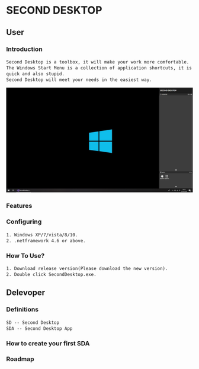 # SECOND DESKTOP

## User
### Introduction
    Second Desktop is a toolbox, it will make your work more comfortable.  
    The Windows Start Menu is a collection of application shortcuts, it is quick and also stupid.  
    Second Desktop will meet your needs in the easiest way.  
![SecondDesktop](https://raw.githubusercontent.com/Mingxuel/SecondDesktop/master/BlogResource/SecondDesktop.png)  

### Features  
  
  
### Configuring  
    1. Windows XP/7/vista/8/10.  
    2. .netframework 4.6 or above.  
  
### How To Use?  
    1. Download release version(Please download the new version).  
    2. Double click SecondDesktop.exe.  
  
## Delevoper

### Definitions
    SD -- Second Desktop  
    SDA -- Second Desktop App  

### How to create your first SDA

### Roadmap

